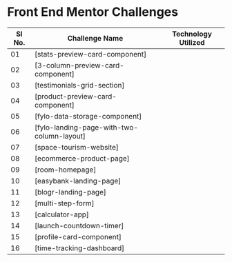 # Front End Mentor Challenges

| Sl No. | Challenge Name                             | Technology Utilized |
| ------ | ------------------------------------------ | ------------------- |
| 01     | [stats-preview-card-component]             |                     |
| 02     | [3-column-preview-card-component]          |                     |
| 03     | [testimonials-grid-section]                |                     |
| 04     | [product-preview-card-component]           |                     |
| 05     | [fylo-data-storage-component]              |                     |
| 06     | [fylo-landing-page-with-two-column-layout] |                     |
| 07     | [space-tourism-website]                    |                     |
| 08     | [ecommerce-product-page]                   |                     |
| 09     | [room-homepage]                            |                     |
| 10     | [easybank-landing-page]                    |                     |
| 11     | [blogr-landing-page]                       |                     |
| 12     | [multi-step-form]                          |                     |
| 13     | [calculator-app]                           |                     |
| 14     | [launch-countdown-timer]                   |                     |
| 15     | [profile-card-component]                   |                     |
| 16     | [time-tracking-dashboard]                  |                     |
